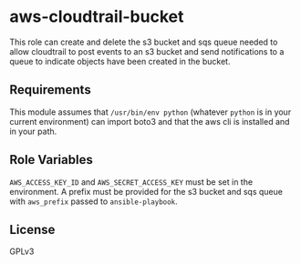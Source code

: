 aws-cloudtrail-bucket
=========

This role can create and delete the s3 bucket and sqs queue needed to allow
cloudtrail to post events to an s3 bucket and send notifications to a queue to
indicate objects have been created in the bucket.

Requirements
------------

This module assumes that `/usr/bin/env python` (whatever `python` is in your current environment) can import boto3 and that the aws cli is installed and in your path.

Role Variables
--------------

`AWS_ACCESS_KEY_ID` and `AWS_SECRET_ACCESS_KEY` must be set in the environment. A prefix must be provided for the s3 bucket and sqs queue with `aws_prefix` passed to `ansible-playbook`.


License
-------

GPLv3
